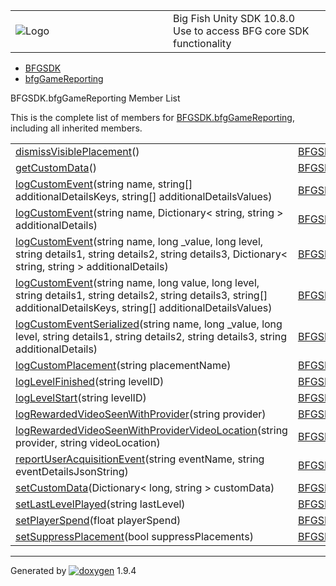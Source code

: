 <table>
<colgroup>
<col style="width: 50%" />
<col style="width: 50%" />
</colgroup>
<tbody>
<tr class="odd">
<td><img src="Icon-100.png" alt="Logo" /></td>
<td><div id="projectname">
Big Fish Unity SDK<span id="projectnumber"> 10.8.0</span>
</div>
<div id="projectbrief">
Use to access BFG core SDK functionality
</div></td>
</tr>
</tbody>
</table>

  - [BFGSDK](namespace_b_f_g_s_d_k.html)
  - [bfgGameReporting](class_b_f_g_s_d_k_1_1bfg_game_reporting.html)

BFGSDK.bfgGameReporting Member List

This is the complete list of members for
[BFGSDK.bfgGameReporting](class_b_f_g_s_d_k_1_1bfg_game_reporting.html),
including all inherited members.

|                                                                                                                                                                                                                                                                |                                                                         |              |
| -------------------------------------------------------------------------------------------------------------------------------------------------------------------------------------------------------------------------------------------------------------- | ----------------------------------------------------------------------- | ------------ |
| [dismissVisiblePlacement](class_b_f_g_s_d_k_1_1bfg_game_reporting.html#ab8283af6911045cf202a0c23c8ea1933)()                                                                                                                                                    | [BFGSDK.bfgGameReporting](class_b_f_g_s_d_k_1_1bfg_game_reporting.html) | inlinestatic |
| [getCustomData](class_b_f_g_s_d_k_1_1bfg_game_reporting.html#ac54aa29d622aaef4983e5dcb6ca77b47)()                                                                                                                                                              | [BFGSDK.bfgGameReporting](class_b_f_g_s_d_k_1_1bfg_game_reporting.html) | inlinestatic |
| [logCustomEvent](class_b_f_g_s_d_k_1_1bfg_game_reporting.html#a44d05c08f336bd1910f67e3b0af8768d)(string name, string\[\] additionalDetailsKeys, string\[\] additionalDetailsValues)                                                                            | [BFGSDK.bfgGameReporting](class_b_f_g_s_d_k_1_1bfg_game_reporting.html) | inlinestatic |
| [logCustomEvent](class_b_f_g_s_d_k_1_1bfg_game_reporting.html#addace0bd3f8175202b12faf30fb7fa24)(string name, Dictionary\< string, string \> additionalDetails)                                                                                                | [BFGSDK.bfgGameReporting](class_b_f_g_s_d_k_1_1bfg_game_reporting.html) | inlinestatic |
| [logCustomEvent](class_b_f_g_s_d_k_1_1bfg_game_reporting.html#a575be75112fcc98790172342667dbaf0)(string name, long \_value, long level, string details1, string details2, string details3, Dictionary\< string, string \> additionalDetails)                   | [BFGSDK.bfgGameReporting](class_b_f_g_s_d_k_1_1bfg_game_reporting.html) | inlinestatic |
| [logCustomEvent](class_b_f_g_s_d_k_1_1bfg_game_reporting.html#a4f1ae8a2dd5672301dcfb256751012e7)(string name, long value, long level, string details1, string details2, string details3, string\[\] additionalDetailsKeys, string\[\] additionalDetailsValues) | [BFGSDK.bfgGameReporting](class_b_f_g_s_d_k_1_1bfg_game_reporting.html) | inlinestatic |
| [logCustomEventSerialized](class_b_f_g_s_d_k_1_1bfg_game_reporting.html#a4273bf7d12f4aca4345e49e88c4f174e)(string name, long \_value, long level, string details1, string details2, string details3, string additionalDetails)                                 | [BFGSDK.bfgGameReporting](class_b_f_g_s_d_k_1_1bfg_game_reporting.html) | inlinestatic |
| [logCustomPlacement](class_b_f_g_s_d_k_1_1bfg_game_reporting.html#a8ad277ddf06e7ef58500052276a2b689)(string placementName)                                                                                                                                     | [BFGSDK.bfgGameReporting](class_b_f_g_s_d_k_1_1bfg_game_reporting.html) | inlinestatic |
| [logLevelFinished](class_b_f_g_s_d_k_1_1bfg_game_reporting.html#aa0ede9561e9755bd0a086598877c7ed4)(string levelID)                                                                                                                                             | [BFGSDK.bfgGameReporting](class_b_f_g_s_d_k_1_1bfg_game_reporting.html) | inlinestatic |
| [logLevelStart](class_b_f_g_s_d_k_1_1bfg_game_reporting.html#a248a3e31bf19219d39acd0a0a90194dc)(string levelID)                                                                                                                                                | [BFGSDK.bfgGameReporting](class_b_f_g_s_d_k_1_1bfg_game_reporting.html) | inlinestatic |
| [logRewardedVideoSeenWithProvider](class_b_f_g_s_d_k_1_1bfg_game_reporting.html#aa2be91c089bb0e84e24b9ebfc9a63dd9)(string provider)                                                                                                                            | [BFGSDK.bfgGameReporting](class_b_f_g_s_d_k_1_1bfg_game_reporting.html) | inlinestatic |
| [logRewardedVideoSeenWithProviderVideoLocation](class_b_f_g_s_d_k_1_1bfg_game_reporting.html#a5316ca49f106dd1e41886e52838738aa)(string provider, string videoLocation)                                                                                         | [BFGSDK.bfgGameReporting](class_b_f_g_s_d_k_1_1bfg_game_reporting.html) | inlinestatic |
| [reportUserAcquisitionEvent](class_b_f_g_s_d_k_1_1bfg_game_reporting.html#acbca40a16ad741ed5c4b60f64f208388)(string eventName, string eventDetailsJsonString)                                                                                                  | [BFGSDK.bfgGameReporting](class_b_f_g_s_d_k_1_1bfg_game_reporting.html) | inlinestatic |
| [setCustomData](class_b_f_g_s_d_k_1_1bfg_game_reporting.html#a5fcdfdeeca48ffe379c4da5a1c9ccc1d)(Dictionary\< long, string \> customData)                                                                                                                       | [BFGSDK.bfgGameReporting](class_b_f_g_s_d_k_1_1bfg_game_reporting.html) | inlinestatic |
| [setLastLevelPlayed](class_b_f_g_s_d_k_1_1bfg_game_reporting.html#a864903f31edddf48759de81376cdba17)(string lastLevel)                                                                                                                                         | [BFGSDK.bfgGameReporting](class_b_f_g_s_d_k_1_1bfg_game_reporting.html) | inlinestatic |
| [setPlayerSpend](class_b_f_g_s_d_k_1_1bfg_game_reporting.html#a719bdb73f129031eb611562693a4947d)(float playerSpend)                                                                                                                                            | [BFGSDK.bfgGameReporting](class_b_f_g_s_d_k_1_1bfg_game_reporting.html) | inlinestatic |
| [setSuppressPlacement](class_b_f_g_s_d_k_1_1bfg_game_reporting.html#a8af06bf78e168555db7ff6cf4384450b)(bool suppressPlacements)                                                                                                                                | [BFGSDK.bfgGameReporting](class_b_f_g_s_d_k_1_1bfg_game_reporting.html) | inlinestatic |

-----

Generated
by [![doxygen](doxygen.svg)](https://www.doxygen.org/index.html) 1.9.4

